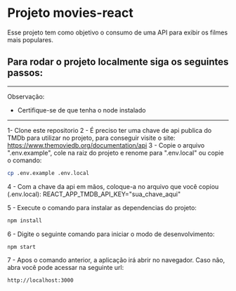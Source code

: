 # Projeto movies-react

Esse projeto tem como objetivo o consumo de uma API para exibir os filmes mais populares.

## Para rodar o projeto localmente siga os seguintes passos:
-------------------------------------------------------------
Observação:
* Certifique-se de que tenha o node instalado
-------------------------------------------------------------
 1- Clone este repositorio
 2 - É preciso ter uma chave de api publica do TMDb para utilizar no projeto, para conseguir visite o site: https://www.themoviedb.org/documentation/api
 3 - Copie o arquivo ".env.example", cole na raiz do projeto e renome para ".env.local" ou copie o comando:
   ```sh
  cp .env.example .env.local
  ```
 4 - Com a chave da api em mãos, coloque-a no arquivo que você copiou (.env.local):
  REACT_APP_TMDB_API_KEY="sua_chave_aqui"

 5 - Execute o comando para instalar as dependencias do projeto:
   ```sh
  npm install
  ```
 6 - Digite o seguinte comando para iniciar o modo de desenvolvimento:
  ```sh
  npm start
  ```
7 - Apos o comando anterior, a aplicação irá abrir no navegador. Caso não, abra você pode acessar na seguinte url:
  ```sh
  http://localhost:3000
  ```
